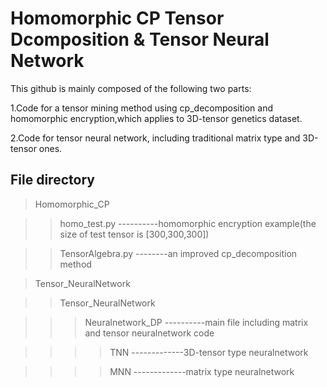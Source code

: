 # Homomorphic CP Tensor Dcomposition & Tensor Neural Network 

This github is mainly composed of the following two parts:

1.Code for a tensor mining method using cp_decomposition and homomorphic encryption,which applies to 3D-tensor genetics dataset.

2.Code for tensor neural network, including traditional matrix type and 3D-tensor ones.

## File directory
> Homomorphic_CP
  
>>  homo_test.py  ----------homomorphic encryption example(the size of test tensor is [300,300,300])

>>  TensorAlgebra.py  --------an improved cp_decomposition method

> Tensor_NeuralNetwork
  
>>  Tensor_NeuralNetwork
    
>>> Neuralnetwork_DP  ----------main file including matrix and tensor neuralnetwork code

>>>>  TNN   -------------3D-tensor type neuralnetwork

>>>>  MNN   -------------matrix type neuralnetwork
    
      
